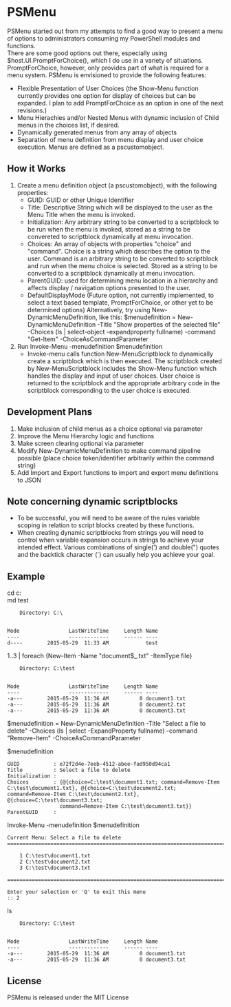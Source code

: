 # PSMenu

PSMenu started out from my attempts to find a good way to present a menu of options to administrators consuming my PowerShell modules and functions.  
There are some good options out there, especially using $host.UI.PromptForChoice(), which I do use in a variety of situations. 
PromptForChoice, however, only provides part of what is required for a menu system.  PSMenu is envisioned to provide the following features:

* Flexible Presentation of User Choices (the Show-Menu function currently provides one option for display of choices but can be expanded.  I plan to add PromptForChoice as an option in one of the next revisions.)
* Menu Hierachies and/or Nested Menus with dynamic inclusion of Child menus in the choices list, if desired.
* Dynamically generated menus from any array of objects
* Separation of menu definition from menu display and user choice execution.  Menus are defined as a pscustomobject.

## How it Works
1. Create a menu definition object (a pscustomobject), with the following properties:
    - GUID: GUID or other Unique Identifier
    - Title: Descriptive String which will be displayed to the user as the Menu Title when the menu is invoked.
    - Initialization: Any arbitrary string to be converted to a scriptblock to be run when the menu is invoked, stored as a string to be convereted to scriptblock dynamically at menu invocation.  
    - Choices: An array of objects with properties "choice" and "command".  Choice is a string which describes the option to the user.  Command is an arbitrary string to be converted to scriptblock and run when the menu choice is selected.  Stored as a string to be converted to a scriptblock dynamically at menu invocation. 
    - ParentGUID: used for determining menu location in a hierarchy and affects display / navigation options presented to the user.  
    - DefaultDisplayMode (Future option, not currently implemented, to select a text based template, PromptForChoice, or other yet to be determined options)
Alternatively, try using New-DynamicMenuDefinition, like this: $menudefinition = New-DynamicMenuDefinition -Title "Show properties of the selected file" -Choices (ls | select-object -expandproperty fullname) -command "Get-Item" -ChoiceAsCommandParameter 
2. Run Invoke-Menu -menudefinition $menudefinition
    - Invoke-menu calls function New-MenuScriptblock to dynamically create a scriptblock which is then executed.  The scriptblock created by New-MenuScriptblock includes the Show-Menu function which handles the display and input of user choices. User choice is returned to the scriptblock and the appropriate arbitrary code in the scriptblock corresponding to the user choice is executed. 
    
## Development Plans

1. Make inclusion of child menus as a choice optional via parameter
2. Improve the Menu Hierarchy logic and functions
3. Make screen clearing optional via parameter
4. Modify New-DynamicMenuDefinition to make command pipeline possible (place choice token/identifier arbitrarily within the command string)
5. Add Import and Export functions to import and export menu definitions to JSON

## Note concerning dynamic scriptblocks
* To be successful, you will need to be aware of the rules variable scoping in relation to script blocks created by these functions.
* When creating dynamic scriptblocks from strings you will need to control when variable expansion occurs in strings to achieve your intended effect.  Various combinations of single(') and double(") quotes and the backtick character (`) can usually help you achieve your goal.  

## Example
cd c:\
md test

        Directory: C:\


    Mode                LastWriteTime     Length Name                                                                                                                                                                      
    ----                -------------     ------ ----                                                                                                                                                                      
    d----        2015-05-29  11:33 AM            test         

1..3 | foreach {New-Item -Name "document$_.txt" -ItemType file}

        Directory: C:\test


    Mode                LastWriteTime     Length Name                                                                                                                                                                      
    ----                -------------     ------ ----                                                                                                                                                                      
    -a---        2015-05-29  11:36 AM          0 document1.txt                                                                                                                                                             
    -a---        2015-05-29  11:36 AM          0 document2.txt                                                                                                                                                             
    -a---        2015-05-29  11:36 AM          0 document3.txt     

$menudefinition = New-DynamicMenuDefinition -Title "Select a file to delete" -Choices (ls | select -ExpandProperty fullname) -command "Remove-Item" -ChoiceAsCommandParameter

$menudefinition

    GUID           : e72f2d4e-7eeb-4512-abee-fad950d94ca1
    Title          : Select a file to delete
    Initialization : 
    Choices        : {@{choice=C:\test\document1.txt; command=Remove-Item C:\test\document1.txt}, @{choice=C:\test\document2.txt; command=Remove-Item C:\test\document2.txt}, @{choice=C:\test\document3.txt; 
                     command=Remove-Item C:\test\document3.txt}}
    ParentGUID     : 

Invoke-Menu -menudefinition $menudefinition

    Current Menu: Select a file to delete
    ======================================================================================================================

	    1 C:\test\document1.txt
	    2 C:\test\document2.txt
	    3 C:\test\document3.txt

    ======================================================================================================================

    Enter your selection or 'Q' to exit this menu
    :: 2

ls

        Directory: C:\test


    Mode                LastWriteTime     Length Name                                                                                                                                                                      
    ----                -------------     ------ ----                                                                                                                                                                      
    -a---        2015-05-29  11:36 AM          0 document1.txt                                                                                                                                                             
    -a---        2015-05-29  11:36 AM          0 document3.txt        

## License

PSMenu is released under the MIT License
